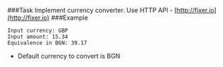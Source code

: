 ###Task
Implement currency converter. Use HTTP API - [http://fixer.io](http://fixer.io)
###Example
```
Input currency: GBP
Input amount: 15.34
Equivalence in BGN: 39.17
```

 - Default currency to convert is BGN